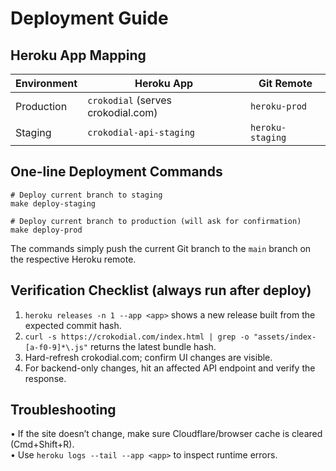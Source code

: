 # Deployment Guide

## Heroku App Mapping

| Environment | Heroku App | Git Remote |
|-------------|------------|------------|
| Production  | `crokodial` (serves crokodial.com) | `heroku-prod` |
| Staging     | `crokodial-api-staging` | `heroku-staging` |

## One-line Deployment Commands

```
# Deploy current branch to staging
make deploy-staging

# Deploy current branch to production (will ask for confirmation)
make deploy-prod
```

The commands simply push the current Git branch to the `main` branch on the respective Heroku remote.

## Verification Checklist (always run after deploy)
1. `heroku releases -n 1 --app <app>` shows a new release built from the expected commit hash.
2. `curl -s https://crokodial.com/index.html | grep -o "assets/index-[a-f0-9]*\.js"` returns the latest bundle hash.
3. Hard-refresh crokodial.com; confirm UI changes are visible.
4. For backend-only changes, hit an affected API endpoint and verify the response.

## Troubleshooting
• If the site doesn’t change, make sure Cloudflare/browser cache is cleared (Cmd+Shift+R).  
• Use `heroku logs --tail --app <app>` to inspect runtime errors. 